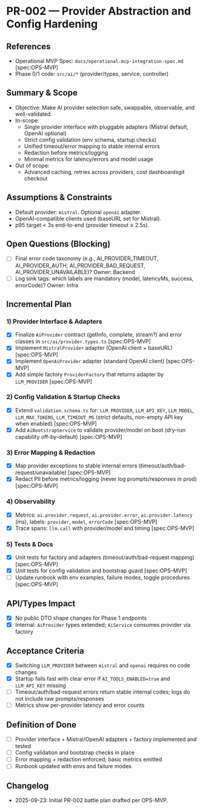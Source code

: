 # PR-002 — Provider Abstraction and Config Hardening

## References
- Operational MVP Spec: `docs/operational-mcp-integration-spec.md` [spec:OPS-MVP]
- Phase 0/1 code: `src/ai/*` (provider/types, service, controller)

## Summary & Scope
- Objective: Make AI provider selection safe, swappable, observable, and well-validated.
- In-scope:
  - Single provider interface with pluggable adapters (Mistral default, OpenAI optional)
  - Strict config validation (env schema, startup checks)
  - Unified timeout/error mapping to stable internal errors
  - Redaction before metrics/logging
  - Minimal metrics for latency/errors and model usage
- Out of scope:
  - Advanced caching, retries across providers, cost dashboardsgit checkout

## Assumptions & Constraints
- Default provider: `mistral`. Optional `openai` adapter.
- OpenAI-compatible clients used (baseURL set for Mistral).
- p95 target < 3s end-to-end (provider timeout ≤ 2.5s).

## Open Questions (Blocking)
- [ ] Final error code taxonomy (e.g., AI_PROVIDER_TIMEOUT, AI_PROVIDER_AUTH, AI_PROVIDER_BAD_REQUEST, AI_PROVIDER_UNAVAILABLE)? Owner: Backend
- [ ] Log sink tags: which labels are mandatory (model, latencyMs, success, errorCode)? Owner: Infra

## Incremental Plan

### 1) Provider Interface & Adapters
- [x] Finalize `AiProvider` contract (getInfo, complete, stream?) and error classes in `src/ai/provider.types.ts` [spec:OPS-MVP]
- [x] Implement `MistralProvider` adapter (OpenAI client + baseURL) [spec:OPS-MVP]
- [x] Implement `OpenAiProvider` adapter (standard OpenAI client) [spec:OPS-MVP]
- [x] Add simple factory `ProviderFactory` that returns adapter by `LLM_PROVIDER` [spec:OPS-MVP]

### 2) Config Validation & Startup Checks
- [x] Extend `validation.schema.ts` for: `LLM_PROVIDER`, `LLM_API_KEY`, `LLM_MODEL`, `LLM_MAX_TOKENS`, `LLM_TIMEOUT_MS` (strict defaults, non-empty API key when enabled) [spec:OPS-MVP]
- [x] Add `AiBootstrapService` to validate provider/model on boot (dry-run capability off-by-default) [spec:OPS-MVP]

### 3) Error Mapping & Redaction
- [x] Map provider exceptions to stable internal errors (timeout/auth/bad-request/unavailable) [spec:OPS-MVP]
- [x] Redact PII before metrics/logging (never log prompts/responses in prod) [spec:OPS-MVP]

### 4) Observability
- [x] Metrics: `ai.provider.request`, `ai.provider.error`, `ai.provider.latency` (ms), labels: `provider`, `model`, `errorCode` [spec:OPS-MVP]
- [x] Trace spans: `llm.call` with provider/model and timing [spec:OPS-MVP]

### 5) Tests & Docs
- [x] Unit tests for factory and adapters (timeout/auth/bad-request mapping) [spec:OPS-MVP]
- [x] Unit tests for config validation and bootstrap guard [spec:OPS-MVP]
- [ ] Update runbook with env examples, failure modes, toggle procedures [spec:OPS-MVP]

## API/Types Impact
- [x] No public DTO shape changes for Phase 1 endpoints
- [x] Internal: `AiProvider` types extended; `AiService` consumes provider via factory

## Acceptance Criteria
- [x] Switching `LLM_PROVIDER` between `mistral` and `openai` requires no code changes
- [x] Startup fails fast with clear error if `AI_TOOLS_ENABLED=true` and `LLM_API_KEY` missing
- [ ] Timeout/auth/bad-request errors return stable internal codes; logs do not include raw prompts/responses
- [ ] Metrics show per-provider latency and error counts

## Definition of Done
- [ ] Provider interface + Mistral/OpenAI adapters + factory implemented and tested
- [ ] Config validation and bootstrap checks in place
- [ ] Error mapping + redaction enforced; basic metrics emitted
- [ ] Runbook updated with envs and failure modes

## Changelog
- 2025-09-23: Initial PR-002 battle plan drafted per OPS-MVP.
